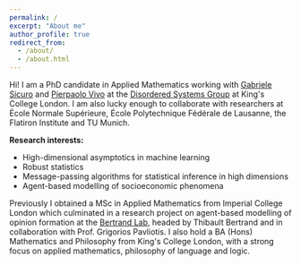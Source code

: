 ```yaml
---
permalink: /
excerpt: "About me"
author_profile: true
redirect_from: 
  - /about/
  - /about.html
---
```


Hi! I am a PhD candidate in Applied Mathematics working with [Gabriele Sicuro](https://gsicuro.github.io/) and [Pierpaolo Vivo](https://quantlaw.co.uk/#team) at the [Disordered Systems Group](https://dissyskcl.github.io/) at King's College London. I am also lucky enough to collaborate with researchers at École Normale Supérieure, École Polytechnique Fédérale de Lausanne, the Flatiron Institute and TU Munich.

<strong>Research interests:</strong>
- High-dimensional asymptotics in machine learning
- Robust statistics
- Message-passing algorithms for statistical inference in high dimensions
- Agent-based modelling of socioeconomic phenomena


Previously I obtained a MSc in Applied Mathematics from Imperial College London which culminated in a research project on agent-based modelling of opinion formation at the [Bertrand Lab](https://thibaultbertrand.com/), headed by Thibault Bertrand and in collaboration with Prof. Grigorios Pavliotis. I also hold a BA (Hons) Mathematics and Philosophy from King's College London, with a strong focus on applied mathematics, philosophy of language and logic.


